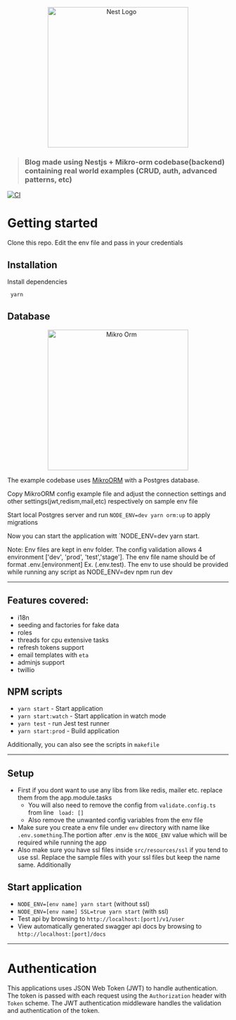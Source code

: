 <p align="center">
  <a href="http://nestjs.com/" target="blank"><img src="https://nestjs.com/img/logo_text.svg" width="320" alt="Nest Logo" /></a>
</p>

> ### Blog made using Nestjs + Mikro-orm codebase(backend) containing real world examples (CRUD, auth, advanced patterns, etc)

[![CI](https://github.com/rubiin/ultimate-nest/actions/workflows/github-ci.yml/badge.svg)](https://github.com/rubiin/ultimate-nest/actions/workflows/github-ci.yml)

# Getting started

Clone this repo. Edit the env file and pass in your credentials

## Installation

Install dependencies

```sh
 yarn
```

## Database

<p align="center">
  <a href="https://mikro-orm.io/" target="blank"><img src="https://raw.githubusercontent.com/mikro-orm/mikro-orm/master/docs/static/img/logo-readme.svg?sanitize=true" width="320" alt="Mikro Orm" /></a>
</p>

The example codebase uses [MikroORM](https://mikro-orm.io/) with a Postgres database.

Copy MikroORM config example file and adjust the connection settings and other settings(jwt,redism,mail,etc) respectively on sample env file

Start local Postgres server and run `NODE_ENV=dev yarn orm:up` to apply migrations

Now you can start the application witt `NODE_ENV=dev yarn start.

Note: Env files are kept in env folder. The config validation allows 4 environment ['dev', 'prod', 'test','stage']. The env file name
should be of format .env.[environment] Ex. (.env.test). The env to use should be provided while running any script as NODE_ENV=dev npm run dev

---
## Features covered:
- i18n
- seeding and factories for fake data
- roles
- threads for cpu extensive tasks
- refresh tokens support
- email templates with `eta`
- adminjs support
- twillio


## NPM scripts

-   `yarn start` - Start application
-   `yarn start:watch` - Start application in watch mode
-   `yarn test` - run Jest test runner
-   `yarn start:prod` - Build application

Additionally, you can also see the scripts in `makefile`

---

## Setup

- First if you dont want to use any libs from like redis, mailer etc. replace them from the app.module.tasks
    - You will also need to remove the config from `validate.config.ts` from line `	load: []`
    - Also remove the unwanted config variables from the env file
- Make sure you create a env file under `env` directory with name like `.env.something`.The portion after .env is the `NODE_ENV` value which will be required while running the app
- Also make sure you have ssl files inside `src/resources/ssl` if you tend to use ssl. Replace the sample files with your ssl files but keep the name same. Additionally

## Start application

-   `NODE_ENV=[env name] yarn start` (without ssl)
-   `NODE_ENV=[env name] SSL=true yarn start` (with ssl)
-   Test api by browsing to `http://localhost:[port]/v1/user`
-   View automatically generated swagger api docs by browsing to `http://localhost:[port]/docs`
---



# Authentication

This applications uses JSON Web Token (JWT) to handle authentication. The token is passed with each request using the `Authorization` header with `Token` scheme. The JWT authentication middleware handles the validation and authentication of the token.
